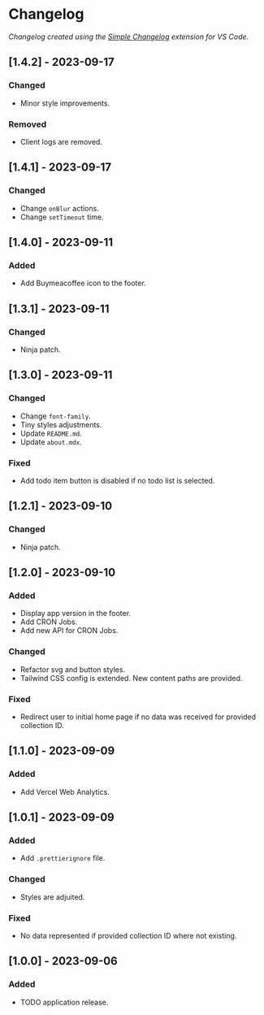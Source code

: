# Changelog

_Changelog created using the [Simple Changelog](https://marketplace.visualstudio.com/items?itemName=tobiaswaelde.vscode-simple-changelog) extension for VS Code._

## [1.4.2] - 2023-09-17

### Changed

-   Minor style improvements.

### Removed

-   Client logs are removed.

## [1.4.1] - 2023-09-17

### Changed

-   Change `onBlur` actions.
-   Change `setTimeout` time.

## [1.4.0] - 2023-09-11

### Added

-   Add Buymeacoffee icon to the footer.

## [1.3.1] - 2023-09-11

### Changed

-   Ninja patch.

## [1.3.0] - 2023-09-11

### Changed

-   Change `font-family`.
-   Tiny styles adjustments.
-   Update `README.md`.
-   Update `about.mdx`.

### Fixed

-   Add todo item button is disabled if no todo list is selected.

## [1.2.1] - 2023-09-10

### Changed

-   Ninja patch.

## [1.2.0] - 2023-09-10

### Added

-   Display app version in the footer.
-   Add CRON Jobs.
-   Add new API for CRON Jobs.

### Changed

-   Refactor svg and button styles.
-   Tailwind CSS config is extended. New content paths are provided.

### Fixed

-   Redirect user to initial home page if no data was received for provided collection ID.

## [1.1.0] - 2023-09-09

### Added

-   Add Vercel Web Analytics.

## [1.0.1] - 2023-09-09

### Added

-   Add `.prettierignore` file.

### Changed

-   Styles are adjuited.

### Fixed

-   No data represented if provided collection ID where not existing.

## [1.0.0] - 2023-09-06

### Added

-   TODO application release.
